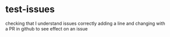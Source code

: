# test-issues
checking that I understand issues correctly
adding a line and changing with a PR in github to see effect on an issue
